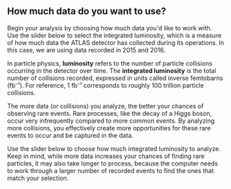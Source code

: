 ## How much data do you want to use?
Begin your analysis by choosing how much data you'd like to work with. Use the slider below to select the integrated luminosity, which is a measure of how much data the ATLAS detector has collected during its operations. In this case, we are using data recorded in 2015 and 2016.

In particle physics, **luminosity** refers to the number of particle collisions occurring in the detector over time. The **integrated luminosity** is the total number of collisions recorded, expressed in units called inverse femtobarns (fb⁻¹). For reference, 1 fb⁻¹ corresponds to roughly 100 trillion particle collisions.

The more data (or collisions) you analyze, the better your chances of observing rare events. Rare processes, like the decay of a Higgs boson, occur very infrequently compared to more common events. By analyzing more collisions, you effectively create more opportunities for these rare events to occur and be captured in the data.

Use the slider below to choose how much integrated luminosity to analyze. Keep in mind, while more data increases your chances of finding rare particles, it may also take longer to process, because the computer needs to work through a larger number of recorded events to find the ones that match your selection.